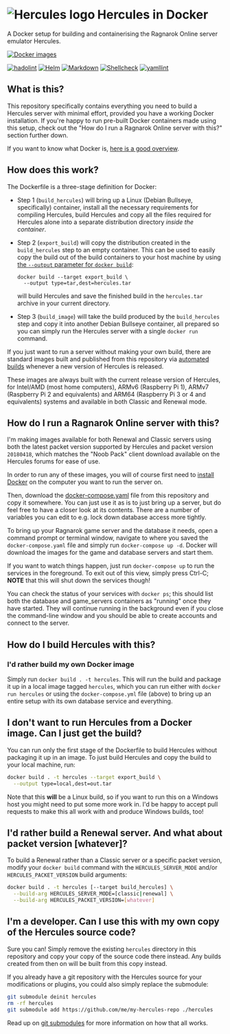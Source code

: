 <!-- markdownlint-disable-next-line html line_length -->
# <img style="float: left; margin-right: .2em;" src="https://raw.githubusercontent.com/fpiesche/docker-hercules/main/hercules-icon.png" alt="Hercules logo"/> Hercules in Docker

A Docker setup for building and containerising the Ragnarok Online
server emulator Hercules.

<!-- markdownlint-disable line_length -->
[![Docker images](https://github.com/fpiesche/docker-hercules/actions/workflows/build-images.yaml/badge.svg)](https://github.com/fpiesche/docker-hercules/actions/workflows/build-images.yaml)

[![hadolint](https://github.com/fpiesche/docker-hercules/actions/workflows/lint-docker.yaml/badge.svg)](https://github.com/fpiesche/docker-hercules/actions/workflows/lint-docker.yaml)
[![Helm](https://github.com/fpiesche/docker-hercules/actions/workflows/lint-helm.yaml/badge.svg)](https://github.com/fpiesche/docker-hercules/actions/workflows/lint-helm.yaml)
[![Markdown](https://github.com/fpiesche/docker-hercules/actions/workflows/lint-markdown.yaml/badge.svg)](https://github.com/fpiesche/docker-hercules/actions/workflows/lint-markdown.yaml)
[![Shellcheck](https://github.com/fpiesche/docker-hercules/actions/workflows/lint-shellcheck.yaml/badge.svg)](https://github.com/fpiesche/docker-hercules/actions/workflows/lint-shellcheck.yaml)
[![yamllint](https://github.com/fpiesche/docker-hercules/actions/workflows/lint-yamllint.yaml/badge.svg)](https://github.com/fpiesche/docker-hercules/actions/workflows/lint-yamllint.yaml)
<!-- markdownlint-enable line_length -->

## What is this?

This repository specifically contains everything you need to build a Hercules
server with minimal effort, provided you have a working Docker installation. If
you're happy to run pre-built Docker containers made using this setup, check out
the "How do I run a Ragnarok Online server with this?" section further down.

<!-- markdownlint-disable-next-line line_length -->
If you want to know what Docker is, [here is a good overview](https://www.zdnet.com/article/what-is-docker-and-why-is-it-so-darn-popular/).

## How does this work?

The Dockerfile is a three-stage definition for Docker:

- Step 1 (`build_hercules`) will bring up a Linux (Debian Bullseye,
specifically) container, install all the necessary requirements for compiling
Hercules, build Hercules and copy all the files required for Hercules alone into
a separate distribution directory *inside the container*.

<!-- markdownlint-disable line_length -->
- Step 2 (`export_build`) will copy the distribution created in the
`build_hercules` step to an empty container. This can be used to easily copy the
build out of the build containers to your host machine by using [the `--output` parameter for `docker build`](https://docs.docker.com/engine/reference/commandline/build/#custom-build-outputs):


      docker build --target export_build \
        --output type=tar,dest=hercules.tar

  will build Hercules and save the finished build in the `hercules.tar` archive
  in your current directory.
<!-- markdownlint-enable line_length -->

- Step 3 (`build_image`) will take the build produced by the `build_hercules`
step and copy it into another Debian Bullseye container, all prepared so you can
simply run the Hercules server with a single `docker run` command.

If you just want to run a server without making your own build, there are
standard images built and published from this repository via
[automated builds](https://github.com/fpiesche/hercules-docker/actions) whenever a new version of Hercules is released.

These images are always built with the current release version of Hercules, for
Intel/AMD (most home computers), ARMv6 (Raspberry Pi 1), ARMv7 (Raspberry Pi 2
and equivalents) and ARM64 (Raspberry Pi 3 or 4 and equivalents) systems and
available in both Classic and Renewal mode.

## How do I run a Ragnarok Online server with this?

I'm making images available for both Renewal and Classic servers using both the
latest packet version supported by Hercules and packet version `20180418`, which
matches the "Noob Pack" client download available on the Hercules forums for
ease of use.

In order to run any of these images, you will of course first need to
[install Docker](https://docs.docker.com/get-docker/) on the computer you want
to run the server on.

<!-- markdownlint-disable-next-line line_length -->
Then, download the [docker-compose.yaml](https://github.com/fpiesche/hercules-docker/blob/main/docker-compose.yaml)
file from this repository and copy it somewhere. You can just use it as is to
just bring up a server, but do feel free to have a closer look at its contents.
There are a number of variables you can edit to e.g. lock down database access
more tightly.

To bring up your Ragnarok game server and the database it needs, open a command
prompt or terminal window, navigate to where you saved the `docker-compose.yaml`
file and simply run `docker-compose up -d`. Docker will download the images for
the game and database servers and start them.

If you want to watch things happen, just run `docker-compose up` to run the
services in the foreground. To exit out of this view, simply press Ctrl-C;
**NOTE** that this will shut down the services though!

You can check the status of your services with `docker ps`; this should list
both the database and game_servers containers as "running" once they have
started. They will continue running in the background even if you close the
command-line window and you should be able to create accounts and connect to the
server.

## How do I build Hercules with this?

### I'd rather build my own Docker image

Simply run `docker build . -t hercules`. This will run the build and package it
up in a local image tagged `hercules`, which you can run either with
`docker run hercules` or using the `docker-compose.yml` file (above) to bring
up an entire setup with its own database service and everything.

## I don't want to run Hercules from a Docker image. Can I just get the build?

You can run only the first stage of the Dockerfile to build Hercules without
packaging it up in an image. To just build Hercules and copy the build to your
local machine, run:

```bash
docker build . -t hercules --target export_build \
  --output type=local,dest=out.tar
```

Note that this **will** be a Linux build, so if you want to run this on a
Windows host you might need to put some more work in. I'd be happy to accept
pull requests to make this all work with and produce Windows builds, too!

## I'd rather build a Renewal server. And what about packet version [whatever]?

To build a Renewal rather than a Classic server or a specific packet version,
modify your `docker build` command with the `HERCULES_SERVER_MODE` and/or
`HERCULES_PACKET_VERSION` build arguments:

```bash
docker build . -t hercules [--target build_hercules] \
  --build-arg HERCULES_SERVER_MODE=[classic|renewal] \
  --build-arg HERCULES_PACKET_VERSION=[whatever]
```

## I'm a developer. Can I use this with my own copy of the Hercules source code?

Sure you can! Simply remove the existing `hercules` directory in this repository
and copy your copy of the source code there instead. Any builds created from
then on will be built from this copy instead.

If you already have a git repository with the Hercules source for your
modifications or plugins, you could also simply replace the submodule:

```bash
git submodule deinit hercules
rm -rf hercules
git submodule add https://github.com/me/my-hercules-repo ./hercules
```

Read up on [git submodules](https://git-scm.com/book/en/v2/Git-Tools-Submodules)
for more information on how that all works.
